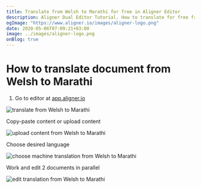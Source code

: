```yaml
---
title: Translate from Welsh to Marathi for free in Aligner Editor
description: Aligner Dual Editor Tutorial. How to translate for free from Welsh to Marathi. Aligner is multilingual document management platform. 
ogImage: "https://www.aligner.io/images/aligner-logo.png"
date: 2020-05-06T07:09:21+03:00
image: ../images/aligner-logo.png
onBlog: true
---
```


# How to translate document from Welsh to Marathi

1. Go to editor at [app.aligner.io](https://app.aligner.io "Aligner App web page")

![translate from Welsh to Marathi](../aligner-blank-editor.png "translate from Welsh to Marathi")

Copy-paste content or upload content

![upload content from Welsh to Marathi](../aligner-uploaded-document.png "upload content from Welsh to Marathi")

Choose desired language

![choose machine translation from Welsh to Marathi](../aligner-language-dropdown.png "choose machine translation from Welsh to Marathi")

Work and edit 2 documents in parallel

![edit translation from Welsh to Marathi](../aligner-double-sitded-editor.png "edit translation from Welsh to Marathi")

